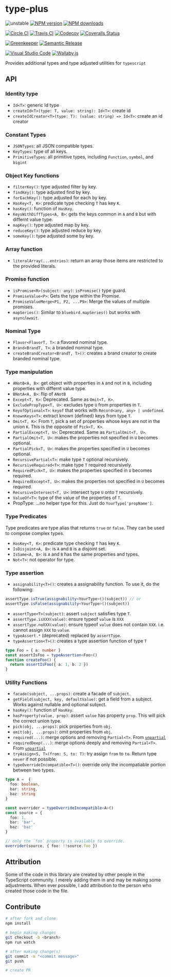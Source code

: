 # type-plus

![unstable][unstable-image]
[![NPM version][npm-image]][npm-url]
[![NPM downloads][downloads-image]][downloads-url]

[![Circle CI][circleci-image]][circleci-url]
[![Travis CI][travis-image]][travis-url]
[![Codecov][codecov-image]][codecov-url]
[![Coveralls Status][coveralls-image]][coveralls-url]

[![Greenkeeper][greenkeeper-image]][greenkeeper-url]
[![Semantic Release][semantic-release-image]][semantic-release-url]

[![Visual Studio Code][vscode-image]][vscode-url]
[![Wallaby.js][wallaby-image]][wallaby-url]

Provides additional types and type adjusted utilities for `typescript`

## API

### Identity type

- `Id<T>`: generic Id type
- `createId<T>(type: T, value: string): Id<T>`: create id
- `createIdCreator<T>(type: T): (value: string) => Id<T>`: create an id creator

### Constant Types

- `JSONTypes`: all JSON compatible types.
- `KeyTypes`: type of all keys.
- `PrimitiveTypes`: all primitive types, including `Function`, `symbol`, and `bigint`

### Object Key functions

- `filterKey()`: type adjusted filter by key.
- `findKey()`: type adjusted find by key.
- `forEachKey()`: type adjusted for each by key.
- `HasKey<T, K>`: predicate type checking `T` has key `K`.
- `hasKey()`: function of `HasKey`.
- `KeysWithDiffTypes<A, B>`: gets the keys common in `A` and `B` but with differnt value type.
- `mapKey()`: type adjusted map by key.
- `reduceKey()`: type adjusted reduce by key.
- `someKey()`: type adjusted some by key.

### Array function

- `literalArray(...entries)`: return an array those items are restricted to the provided literals.

### Promise function

- `isPromise<R>(subject: any)`: `isPromise()` type guard.
- `PromiseValue<P>`: Gets the type within the Promise.
- `PromiseValueMerge<P1, P2, ...P9>`: Merge the values of multiple promises.
- `mapSeries()`: Similar to `bluebird.mapSeries()` but works with `async`/`await`.

### Nominal Type

- `Flavor<FlavorT, T>`: a flavored nominal type.
- `Brand<BrandT, T>`: a branded nominal type.
- `createBrandCreator<BrandT, T>()`: creates a brand creator to create branded nominal type.

### Type manipulation

- `ANotB<A, B>`: get object with properties in `A` and not in `B`, including properties with differnt value type.
- `BNotA<A, B>`: flip of `ANotB`
- `Except<T, K>`: Deprecated. Same as `Omit<T, K>`.
- `ExcludePropType<T, U>`: excludes type `U` from properties in `T`.
- `KeyofOptional<T>`: `keyof` that works with `Record<any, any> | undefined`.
- `KnownKeys<T>`: extract known (defined) keys from type `T`.
- `Omit<T, K>`: From `T`, pick a set of properties whose keys are not in the union `K`. This is the opposite of `Pick<T, K>`.
- `PartialExcept<T, U>`: Deprecated. Same as `PartialOmit<T, U>`.
- `PartialOmit<T, U>`: makes the properties not specified in `U` becomes optional.
- `PartialPick<T, U>`: makes the properties specified in `U` becomes optional.
- `RecursivePartial<T>`: make type `T` optional recursively.
- `RecursiveRequired<T>`: make type `T` required recursively.
- `RequiredPick<T, U>`: makes the properties specified in `U` becomes required.
- `RequiredExcept<T, U>`: makes the properties not specified in `U` becomes required.
- `RecursiveIntersect<T, U>`: intersect type `U` onto `T` recursively.
- `ValueOf<T>`: type of the value of the properties of `T`.
- PropType: ...no helper type for this. Just do `YourType['propName']`.

### Type Predicates

Type predicates are type alias that returns `true` or `false`.
They can be used to compose complex types.

- `HasKey<T, K>`: predicate type checking `T` has key `K`.
- `IsDisjoint<A, B>`: is `A` and `B` is a disjoint set.
- `IsSame<A, B>`: is `A` and `B` has the same properties and types.
- `Not<T>`: not operator for type.

### Type assertion

- `assignability<T>()`: creates a assignability function. To use it, do the following:

```ts
assertType.isTrue(assignability<YourType>()(subject)) // or
assertType.isFalse(assignability<YourType>()(subject))
```

- `assertType<T>(subject)`: assert `subject` satisfies type `T`.
- `assertType.isXXX(value)`: ensure typeof `value` is `XXX`
- `assertType.noXXX(value)`: ensure typeof `value` does not contain `XXX`. i.e. cannot assign `XXX` to `value`.
- `typeAssert.*` (deprecated) replaced by `assertType`.
- `typeAssertion<T>()`: creates a type assertion function of type `T`

```ts
type Foo = { a: number }
const assertIsFoo = typeAssertion<Foo>()
function createFoo() {
  return assertIsFoo({ a: 1, b: 2 })
}
```

### Utility Functions

- `facade(subject, ...props)`: create a facade of `subject`.
- `getField(subject, key, defaultValue)`: get a field from a subject. Works against nullable and optional subject.
- `hasKey()`: function of `HasKey`.
- `hasProperty(value, prop)`: assert `value` has property `prop`. This will pick the correct union type.
- `pick(obj, ...props)`: pick properties from `obj`.
- `omit(obj, ...props)`: omit properties from `obj`.
- `required(...)`: merge options and removing `Partial<T>`. From [`unpartial`](https://github.com/unional/unpartial)
- `requiredDeep(...)`: merge options deeply and removing `Partial<T>`. From [`unpartial`](https://github.com/unional/unpartial)
- `tryAssign<S, T>(from: S, to: T)`: try assign `from` to `to`. Return type `never` if not possible.
- `typeOverrideIncompatible<T>()`: override only the incompatiable portion between two types.

```ts
type A =  {
  foo: boolean,
  bar: string,
  baz: string
}

const overrider = typeOverrideIncompatible<A>()
const source = {
  foo: 1,
  bar: 'bar',
  baz: 'baz'
}

// only the `foo` property is available to override.
overrider(source, { foo: !!source.foo })
```

## Attribution

Some of the code in this library are created by other people in the TypeScript community.
I merely adding them in and may be making some adjustments.
When ever possible, I add attribution to the person who created those code in the file.

## Contribute

```sh
# after fork and clone
npm install

# begin making changes
git checkout -b <branch>
npm run watch

# after making change(s)
git commit -m "<commit message>"
git push

# create PR
```

[circleci-image]: https://circleci.com/gh/unional/type-plus/tree/master.svg?style=shield
[circleci-url]: https://circleci.com/gh/unional/type-plus/tree/master
[codecov-image]: https://codecov.io/gh/unional/type-plus/branch/master/graph/badge.svg
[codecov-url]: https://codecov.io/gh/unional/type-plus
[coveralls-image]: https://coveralls.io/repos/github/unional/type-plus/badge.svg
[coveralls-url]: https://coveralls.io/github/unional/type-plus
[downloads-image]: https://img.shields.io/npm/dm/type-plus.svg?style=flat
[downloads-url]: https://npmjs.org/package/type-plus
[greenkeeper-image]: https://badges.greenkeeper.io/unional/type-plus.svg
[greenkeeper-url]: https://greenkeeper.io/
[npm-image]: https://img.shields.io/npm/v/type-plus.svg?style=flat
[npm-url]: https://npmjs.org/package/type-plus
[semantic-release-image]: https://img.shields.io/badge/%20%20%F0%9F%93%A6%F0%9F%9A%80-semantic--release-e10079.svg
[semantic-release-url]: https://github.com/semantic-release/semantic-release
[travis-image]: https://img.shields.io/travis/unional/type-plus/master.svg?style=flat
[travis-url]: https://travis-ci.org/unional/type-plus?branch=master
[unstable-image]: https://img.shields.io/badge/stability-unstable-yellow.svg
[vscode-image]: https://img.shields.io/badge/vscode-ready-green.svg
[vscode-url]: https://code.visualstudio.com/
[wallaby-image]: https://img.shields.io/badge/wallaby.js-configured-green.svg
[wallaby-url]: https://wallabyjs.com
